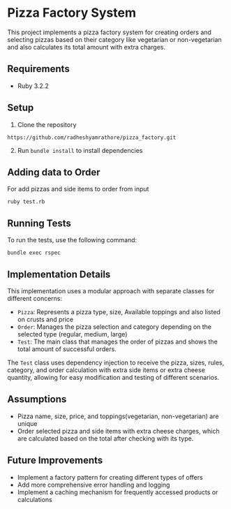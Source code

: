 # Pizza Factory System

This project implements a pizza factory system for creating orders and selecting pizzas based on their category like vegetarian or non-vegetarian and also calculates its total amount with extra charges.

## Requirements

- Ruby 3.2.2

## Setup

1. Clone the repository
```
https://github.com/radheshyamrathore/pizza_factory.git
```

2. Run `bundle install` to install dependencies

## Adding data to Order

For add pizzas and side items to order from input

```
ruby test.rb
```

## Running Tests

To run the tests, use the following command:

```
bundle exec rspec
```

## Implementation Details

This implementation uses a modular approach with separate classes for different concerns:

- `Pizza`: Represents a pizza type, size, Available toppings and also listed on crusts and price
- `Order`: Manages the pizza selection and category depending on the selected type (regular, medium, large)
- `Test`: The main class that manages the order of pizzas and shows the total amount of successful orders.

The `Test` class uses dependency injection to receive the pizza, sizes, rules, category, and order calculation with extra side items or extra cheese quantity, allowing for easy modification and testing of different scenarios.

## Assumptions

- Pizza name, size, price, and toppings(vegetarian, non-vegetarian) are unique
- Order selected pizza and side items with extra cheese charges, which are calculated based on the total after checking with its type.

## Future Improvements

- Implement a factory pattern for creating different types of offers
- Add more comprehensive error handling and logging
- Implement a caching mechanism for frequently accessed products or calculations
